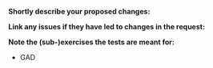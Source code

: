 **Shortly describe your proposed changes:**



**Link any issues if they have led to changes in the request:**



**Note the (sub-)exercises the tests are meant for:**

* GAD <N>
